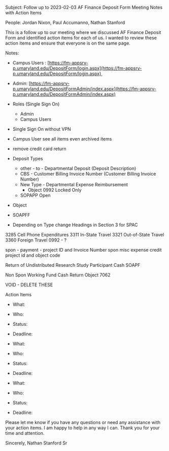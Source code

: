 Subject: 
Follow up to 2023-02-03 AF Finance Deposit Form Meeting Notes with Action Items

People:
Jordan Nixon, Paul Accumanno, Nathan Stanford

This is a follow up to our meeting where we discussed AF Finance Deposit Form and identified action items for each of us. I wanted to review these action items and ensure that everyone is on the same page. 

 Notes:
- Campus Users : [https://fm-appsrv-p.umaryland.edu/DepositForm/login.aspx](https://fm-appsrv-p.umaryland.edu/DepositForm/login.aspx) 
- Admin: [https://fm-appsrv-p.umaryland.edu/DepositFormAdmin/index.aspx](https://fm-appsrv-p.umaryland.edu/DepositFormAdmin/index.aspx)
- Roles (Single Sign On)
	- Admin
	- Campus Users

- Single Sign On without VPN
- Campus User see all items even archived items
- remove credit card return
- Deposit Types
	- other - to - Departmental Deposit (Deposit Description)
	- CBS - Customer Billing Invoice Number (Customer Billing Invoice Number)
	- New Type - Departmental Expense Reimbursement 
	  - Object 0992 Locked Only 
	- SOPAPP Open
- Object 
- SOAPFF
- Depending on Type change Headings in Section 3 for SPAC

3285 Cell Phone Expenditures
3311 In-State Travel
3321 Out-of-State Travel
3360 Foreign Travel
0992 - ?

spon - payment - project ID and Invoice Number
spon misc expense credit project id and object code

Return of Undistributed Research Study Participant Cash
SOAPF

Non Spon Working Fund Cash Return
Object 7062

VOID - DELETE THESE


Action Items
- What: 
- Who: 
- Status: 
- Deadline: 

- What: 
- Who: 
- Status: 
- Deadline: 

- What: 
- Who: 
- Status: 
- Deadline: 


Please let me know if you have any questions or need any assistance with your action items. I am happy to help in any way I can. Thank you for your time and attention.  

Sincerely,
Nathan Stanford Sr



